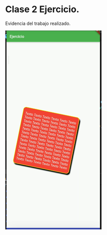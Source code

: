 # Clase 2 Ejercicio.

<p>Evidencia del trabajo realizado.</p>
<img src="https://github.com/ecarbono-tr/Clase-2/blob/master/Captura.PNG?raw=true" alt="alternatetext">
